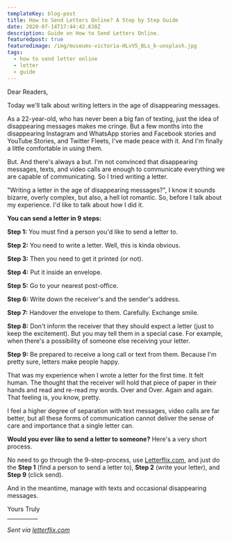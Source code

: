 ```yaml
---
templateKey: blog-post
title: How to Send Letters Online? A Step by Step Guide
date: 2020-07-14T17:44:42.638Z
description: Guide on How to Send Letters Online.
featuredpost: true
featuredimage: /img/museums-victoria-HLvV5_BLs_k-unsplash.jpg
tags:
  - how to send letter online
  - letter
  - guide
---
```

Dear Readers,

Today we'll talk about writing letters in the age of disappearing messages.

As a 22-year-old, who has never been a big fan of texting, just the idea of disappearing messages makes me cringe. But a few months into the disappearing Instagram and WhatsApp stories and Facebook stories and YouTube Stories, and Twitter Fleets, I've made peace with it. And I'm finally a little comfortable in using them.

But. And there's always a but. I'm not convinced that disappearing messages, texts, and video calls are enough to communicate everything we are capable of communicating. So I tried writing a letter.

"Writing a letter in the age of disappearing messages?", I know it sounds bizarre, overly complex, but also, a hell lot romantic. So, before I talk about my experience. I'd like to talk about how I did it.

**You can send a letter in 9 steps:**

**Step 1:** You must find a person you'd like to send a letter to.

**Step 2:** You need to write a letter. Well, this is kinda obvious.

**Step 3:** Then you need to get it printed (or not).

**Step 4:** Put it inside an envelope.

**Step 5:** Go to your nearest post-office.

**Step 6:** Write down the receiver's and the sender's address.

**Step 7:** Handover the envelope to them. Carefully. Exchange smile.

**Step 8:** Don't inform the receiver that they should expect a letter (just to keep the excitement). But you may tell them in a special case. For example, when there's a possibility of someone else receiving your letter.

**Step 9:** Be prepared to receive a long call or text from them. Because I'm pretty sure, letters make people happy.

That was my experience when I wrote a letter for the first time. It felt human. The thought that the receiver will hold that piece of paper in their hands and read and re-read my words. Over and Over. Again and again. That feeling is, you know, pretty.

I feel a higher degree of separation with text messages, video calls are far better, but all these forms of communication cannot deliver the sense of care and importance that a single letter can.

**Would you ever like to send a letter to someone?** Here's a very short process.

No need to go through the 9-step-process, use [Letterflix.com](https://letterflix.com), and just do the **Step 1** (find a person to send a letter to), **Step 2** (write your letter), and **Step 9** (click send).

And in the meantime, manage with texts and occasional disappearing messages.



Yours Truly\
\_\_\_\_\_\_\_\_\_\__



*Sent via [letterflix.com](https://letterflix.com)*
